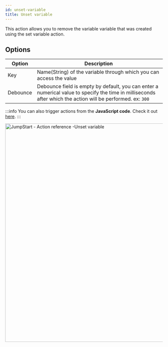 ```yaml
---
id: unset-variable
title: Unset variable
---
```


This action allows you to remove the variable variable that was created using the set variable action.

## Options

| Option | Description |
|--------|-------------|
| Key   | Name(String) of the variable through which you can access the value |
| Debounce | Debounce field is empty by default, you can enter a numerical value to specify the time in milliseconds after which the action will be performed. ex: `300` |

:::info
You can also trigger actions from the **JavaScript code**. Check it out [here](/docs/how-to/run-actions-from-runjs).
:::

<div style={{textAlign: 'center'}}>

<img className="screenshot-full" src="/img/actions/unsetvar/unsetvar2.png" alt="JumpStart - Action reference -Unset variable" width="700" />

</div>